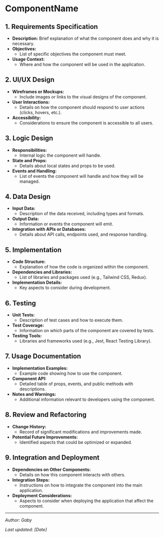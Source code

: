 # ComponentName

## 1. Requirements Specification

- **Description:** Brief explanation of what the component does and why it is necessary.
- **Objectives:**
  - List of specific objectives the component must meet.
- **Usage Context:**
  - Where and how the component will be used in the application.

## 2. UI/UX Design

- **Wireframes or Mockups:**
  - Include images or links to the visual designs of the component.
- **User Interactions:**
  - Details on how the component should respond to user actions (clicks, hovers, etc.).
- **Accessibility:**
  - Considerations to ensure the component is accessible to all users.

## 3. Logic Design

- **Responsibilities:**
  - Internal logic the component will handle.
- **State and Props:**
  - Details about local states and props to be used.
- **Events and Handling:**
  - List of events the component will handle and how they will be managed.

## 4. Data Design

- **Input Data:**
  - Description of the data received, including types and formats.
- **Output Data:**
  - Information or events the component will emit.
- **Integration with APIs or Databases:**
  - Details about API calls, endpoints used, and response handling.

## 5. Implementation

- **Code Structure:**
  - Explanation of how the code is organized within the component.
- **Dependencies and Libraries:**
  - List of libraries and packages used (e.g., Tailwind CSS, Redux).
- **Implementation Details:**
  - Key aspects to consider during development.

## 6. Testing

- **Unit Tests:**
  - Description of test cases and how to execute them.
- **Test Coverage:**
  - Information on which parts of the component are covered by tests.
- **Testing Tools:**
  - Libraries and frameworks used (e.g., Jest, React Testing Library).

## 7. Usage Documentation

- **Implementation Examples:**
  - Example code showing how to use the component.
- **Component API:**
  - Detailed table of props, events, and public methods with descriptions.
- **Notes and Warnings:**
  - Additional information relevant to developers using the component.

## 8. Review and Refactoring

- **Change History:**
  - Record of significant modifications and improvements made.
- **Potential Future Improvements:**
  - Identified aspects that could be optimized or expanded.

## 9. Integration and Deployment

- **Dependencies on Other Components:**
  - Details on how this component interacts with others.
- **Integration Steps:**
  - Instructions on how to integrate the component into the main application.
- **Deployment Considerations:**
  - Aspects to consider when deploying the application that affect the component.

---

*Author: Gaby*

*Last updated: [Date]*
